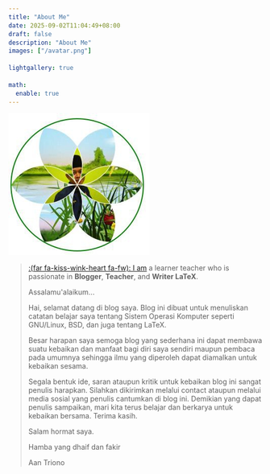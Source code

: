 ```yaml
---
title: "About Me"
date: 2025-09-02T11:04:49+08:00
draft: false
description: "About Me"
images: ["/avatar.png"]

lightgallery: true

math:
  enable: true
---
```


![Aan Triono](/images/logo.jpg "Aan Triono")

> [:(far fa-kiss-wink-heart fa-fw): I am](https://www.aantriono.com) a learner teacher who is
passionate in  **Blogger**, **Teacher**, and **Writer LaTeX**.
> 
> Assalamu'alaikum...
> 
> Hai, selamat datang di blog saya. Blog ini dibuat untuk menuliskan catatan belajar saya tentang Sistem Operasi Komputer seperti GNU/Linux, BSD, dan juga tentang LaTeX.
> 
> Besar harapan saya semoga blog yang sederhana ini dapat membawa suatu kebaikan dan manfaat bagi diri saya sendiri maupun pembaca pada umumnya sehingga ilmu yang diperoleh dapat diamalkan untuk  kebaikan sesama.
> 
> Segala bentuk ide, saran ataupun kritik untuk kebaikan blog ini sangat penulis harapkan. Silahkan dikirimkan melalui contact ataupun melalui media sosial yang penulis cantumkan di blog ini. 
> Demikian yang dapat penulis sampaikan, mari kita terus belajar dan berkarya untuk kebaikan bersama. Terima kasih.
> 
> Salam hormat saya.
>
> Hamba yang dhaif dan fakir
>
> 
> Aan Triono






